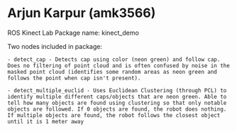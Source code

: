 # Arjun Karpur (amk3566)
ROS Kinect Lab
Package name: kinect_demo

Two nodes included in package:

    - detect_cap - Detects cap using color (neon green) and follow cap. Does no filtering of point cloud and is often confused by noise in the masked point cloud (identifies some random areas as neon green and follows the point when cap isn't present). 

    - detect_multiple_euclid - Uses Euclidean Clustering (through PCL) to identify multiple different caps/objects that are neon green. Able to tell how many objects are found using clustering so that only notable objects are followed. If 0 objects are found, the robot does nothing. If multiple objects are found, the robot follows the closest object until it is 1 meter away
